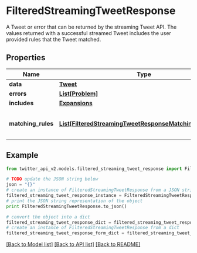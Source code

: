 # FilteredStreamingTweetResponse

A Tweet or error that can be returned by the streaming Tweet API. The values returned with a successful streamed Tweet includes the user provided rules that the Tweet matched.

## Properties
Name | Type | Description | Notes
------------ | ------------- | ------------- | -------------
**data** | [**Tweet**](Tweet.md) |  | [optional] 
**errors** | [**List[Problem]**](Problem.md) |  | [optional] 
**includes** | [**Expansions**](Expansions.md) |  | [optional] 
**matching_rules** | [**List[FilteredStreamingTweetResponseMatchingRulesInner]**](FilteredStreamingTweetResponseMatchingRulesInner.md) | The list of rules which matched the Tweet | [optional] 

## Example

```python
from twitter_api_v2.models.filtered_streaming_tweet_response import FilteredStreamingTweetResponse

# TODO update the JSON string below
json = "{}"
# create an instance of FilteredStreamingTweetResponse from a JSON string
filtered_streaming_tweet_response_instance = FilteredStreamingTweetResponse.from_json(json)
# print the JSON string representation of the object
print FilteredStreamingTweetResponse.to_json()

# convert the object into a dict
filtered_streaming_tweet_response_dict = filtered_streaming_tweet_response_instance.to_dict()
# create an instance of FilteredStreamingTweetResponse from a dict
filtered_streaming_tweet_response_form_dict = filtered_streaming_tweet_response.from_dict(filtered_streaming_tweet_response_dict)
```
[[Back to Model list]](../README.md#documentation-for-models) [[Back to API list]](../README.md#documentation-for-api-endpoints) [[Back to README]](../README.md)


